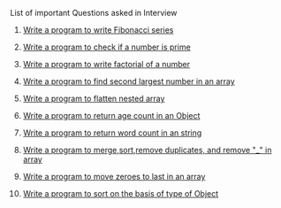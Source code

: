List of important Questions asked in Interview

1) [Write a program to write Fibonacci series](Fibonacci.js)

2) [Write a program to check if a number is prime](Prime.js)

3) [Write a program to write factorial of a number](Factorial.js)

9) [Write a program to find second largest number in an array ](SecondHighestNum.js)

10) [Write a program to flatten nested array ](FlattenArray.js)

11) [Write a program to return age count in an Object ](CountObject.js)

12) [Write a program to return word count in an string](CountString.js)

13) [Write a program to merge,sort,remove duplicates, and remove "_" in array](ArrayManipulation.js)

14) [Write a program to move zeroes to last in an array](MoveZero.js)

15) [Write a program to sort on the basis of type of Object](SortObject.js)




